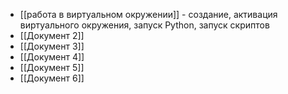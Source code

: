 - [[работа в виртуальном окружении]] - создание, активация виртуального окружения, запуск Python, запуск скриптов
- [[Документ 2]]
- [[Документ 3]]
- [[Документ 4]]
- [[Документ 5]]
- [[Документ 6]]
